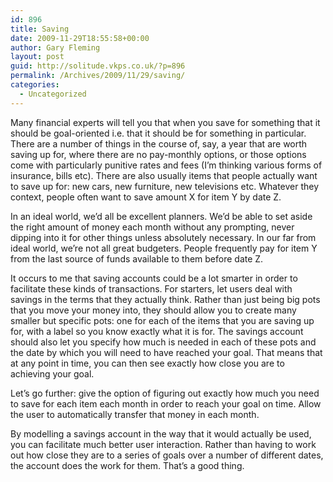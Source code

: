 ```yaml
---
id: 896
title: Saving
date: 2009-11-29T18:55:58+00:00
author: Gary Fleming
layout: post
guid: http://solitude.vkps.co.uk/?p=896
permalink: /Archives/2009/11/29/saving/
categories:
  - Uncategorized
---
```

Many financial experts will tell you that when you save for something that it should be goal-oriented i.e. that it should be for something in particular. There are a number of things in the course of, say, a year that are worth saving up for, where there are no pay-monthly options, or those options come with particularly punitive rates and fees (I&#8217;m thinking various forms of insurance, bills etc). There are also usually items that people actually want to save up for: new cars, new furniture, new televisions etc. Whatever they context, people often want to save amount X for item Y by date Z.

In an ideal world, we&#8217;d all be excellent planners. We&#8217;d be able to set aside the right amount of money each month without any prompting, never dipping into it for other things unless absolutely necessary. In our far from ideal world, we&#8217;re not all great budgeters. People frequently pay for item Y from the last source of funds available to them before date Z.

It occurs to me that saving accounts could be a lot smarter in order to facilitate these kinds of transactions. For starters, let users deal with savings in the terms that they actually think. Rather than just being big pots that you move your money into, they should allow you to create many smaller but specific pots: one for each of the items that you are saving up for, with a label so you know exactly what it is for. The savings account should also let you specify how much is needed in each of these pots and the date by which you will need to have reached your goal. That means that at any point in time, you can then see exactly how close you are to achieving your goal.

Let&#8217;s go further: give the option of figuring out exactly how much you need to save for each item each month in order to reach your goal on time. Allow the user to automatically transfer that money in each month.

By modelling a savings account in the way that it would actually be used, you can facilitate much better user interaction. Rather than having to work out how close they are to a series of goals over a number of different dates, the account does the work for them. That&#8217;s a good thing.